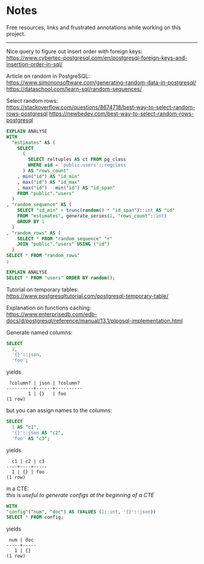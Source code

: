 # Notes

Free resources, links and frustrated annotations while working on this project.

---

Nice query to figure out insert order with foreign keys:  
https://www.cybertec-postgresql.com/en/postgresql-foreign-keys-and-insertion-order-in-sql/

Article on random in PostgreSQL:  
https://www.simononsoftware.com/generating-random-data-in-postgresql/
https://dataschool.com/learn-sql/random-sequences/

Select random rows:  
https://stackoverflow.com/questions/8674718/best-way-to-select-random-rows-postgresql
https://newbedev.com/best-way-to-select-random-rows-postgresql

```sql
EXPLAIN ANALYSE 
WITH
  "estimates" AS (
    SELECT
      (
        SELECT reltuples AS ct FROM pg_class
        WHERE oid = 'public.users'::regclass
      ) AS "rows_count"
    , min("id") AS "id_min"
    , max("id") AS "id_max"
    , max("id") - min("id") AS "id_span"
    FROM "public"."users"
  )
, "random_sequence" AS (
    SELECT "id_min" + trunc(random() * "id_span")::int AS "id"
    FROM "estimates", generate_series(1, "rows_count"::int)
    GROUP BY 1
  )
, "random_rows" AS (
    SELECT * FROM "random_sequence" "r"
    JOIN "public"."users" USING ("id")
  )
SELECT * FROM "random_rows"
;

EXPLAIN ANALYSE
SELECT * FROM "users" ORDER BY random();
```

Tutorial on temporary tables:  
https://www.postgresqltutorial.com/postgresql-temporary-table/


Explanation on functions caching:  
https://www.enterprisedb.com/edb-docs/d/postgresql/reference/manual/13.1/plpgsql-implementation.html


Generate named columns:

```sql
SELECT 
  1,
  '{}'::json,
  'foo';
```

yields

```
 ?column? | json | ?column? 
----------+------+----------
        1 | {}   | foo
(1 row)
```

but you can assign names to the columns:

```sql
SELECT
  1 AS "c1",
  '{}'::json AS "c2",
  'foo' AS "c3";
```

yields

```
  c1 | c2 | c3  
----+----+-----
  1 | {} | foo
(1 row)
```

in a CTE:  
_this is useful to generate configs at the beginning of a CTE_

```sql
WITH
"config"("num", "doc") AS (VALUES (1::int, '{}'::json))
SELECT * FROM config;
```

yields

```
 num | doc 
-----+-----
   1 | {}
(1 row)
```